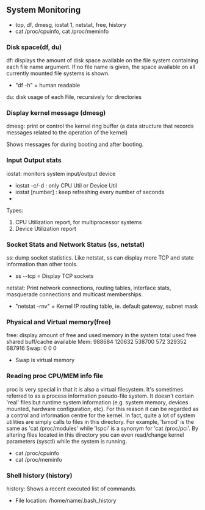 ## System Monitoring
- top, df, dmesg, iostat 1, netstat, free, history
- cat /proc/cpuinfo, cat /proc/meminfo

### Disk space(df, du)
df: displays the amount of disk space available on the file system containing each file name argument.  If no file  name  is  given,  the space  available  on  all  currently mounted file systems is shown. 

- "df -h" = human readable

du: disk usage of each File, recursively for directories

### Display kernel message (dmesg)
dmesg: print or control the kernel ring buffer (a data structure that records messages related to the operation of the kernel)

Shows messages for during booting and after booting.

### Input Output stats
iostat: monitors system input/output device
- iostat -c/-d : only CPU Util or Device Util
- iostat [number] : keep refreshing every number of seconds
- 

Types:
1. CPU Utilization report, for multiprocessor systems
2. Device Utilization report

### Socket Stats and Network Status (ss, netstat)
ss: dump socket statistics. Like netstat, ss can display more TCP and state information than other tools.
- ss --tcp = Display TCP sockets

netstat: Print network connections, routing tables, interface stats, masquerade connections and multicast memberships.
- "netstat -rnv" = Kernel IP routing table, ie. default gateway, subnet mask

### Physical and Virtual memory(free)
free: display amount of free and used memory in the system
              total        used        free      shared  buff/cache   available
Mem:         988684      120632      538700         572      329352      687916
Swap:             0           0           0

- Swap is virtual memory

### Reading proc CPU/MEM info file
proc is very special in that it is also a virtual filesystem. It's sometimes referred to as a process information pseudo-file system. It doesn't contain 'real' files but runtime system information (e.g. system memory, devices mounted, hardware configuration, etc). For this reason it can be regarded as a control and information centre for the kernel. In fact, quite a lot of system utilities are simply calls to files in this directory. For example, 'lsmod' is the same as 'cat /proc/modules' while 'lspci' is a synonym for 'cat /proc/pci'. By altering files located in this directory you can even read/change kernel parameters (sysctl) while the system is running.

- cat /proc/cpuinfo
- cat /proc/meminfo

### Shell history (history)
history: Shows a recent executed list of commands.
- File location: /home/name/.bash_history